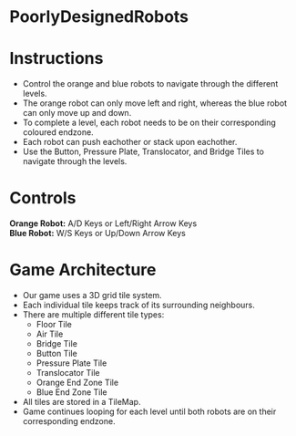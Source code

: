 # PoorlyDesignedRobots


Instructions
===============
- Control the orange and blue robots to navigate through the different levels.
- The orange robot can only move left and right, whereas the blue robot can only move up and down. 
- To complete a level, each robot needs to be on their corresponding coloured endzone. 
- Each robot can push eachother or stack upon eachother.
- Use the Button, Pressure Plate, Translocator, and Bridge Tiles to navigate through the levels.


Controls
===============
**Orange Robot:**   A/D Keys or Left/Right Arrow Keys  <br>
**Blue Robot:**     W/S Keys or Up/Down Arrow Keys  <br>


Game Architecture
===============
* Our game uses a 3D grid tile system. 
* Each individual tile keeps track of its surrounding neighbours. 
* There are multiple different tile types:
  * Floor Tile
  * Air Tile
  * Bridge Tile
  * Button Tile
  * Pressure Plate Tile
  * Translocator Tile
  * Orange End Zone Tile
  * Blue End Zone Tile
* All tiles are stored in a TileMap.
* Game continues looping for each level until both robots are on their corresponding endzone.
